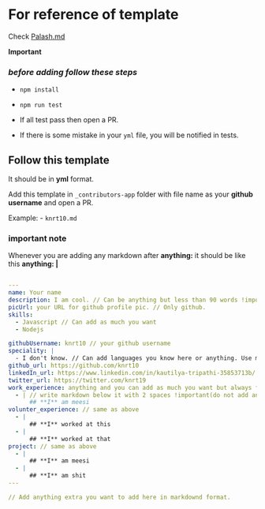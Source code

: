 # For reference of template

Check [Palash.md](https://raw.githubusercontent.com/p-society/p-society.github.io/master/_contributors-app/palash25.md)

**Important**

### *before adding follow these steps*

- `npm install`

- `npm run test`

- If all test pass then open a PR.

- If there is some mistake in your `yml` file, you will be notified in tests.

## Follow this template

It should be in **yml** format.

Add this template in `_contributors-app` folder with file name as your **github username** and open a PR.

Example: - `knrt10.md`

### important note

Whenever you are adding any markdown after **anything:** it should be like this **anything: |**

```yml

---
name: Your name
description: I am cool. // Can be anything but less than 90 words !important.
picUrl: your URL for github profile pic. // Only github.
skills:
  - Javascript // Can add as much you want
  - Nodejs

githubUsername: knrt10 // your github username
speciality: |
  - I don't know. // Can add languages you know here or anything. Use markdown
github_url: https://github.com/knrt10
linkedIn_url: https://www.linkedin.com/in/kautilya-tripathi-35853713b/
twitter_url: https://twitter.com/knrt19
work_experience: anything and you can add as much you want but always follow markdown here
  - | // write markdown below it with 2 spaces !important(do not add any imageUrl here)
      ## **I** am meesi
volunter_experience: // same as above
  - |
      ## **I** worked at this
  - |
      ## **I** worked at that            
project: // same as above
  - |
      ## **I** am meesi
  - |
      ## **I** am shit
---

// Add anything extra you want to add here in markdownd format.

```
